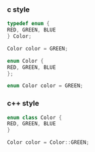 ### c style

```cpp
typedef enum {
RED, GREEN, BLUE
} Color;

Color color = GREEN;
```

```cpp
enum Color {
RED, GREEN, BLUE
};

enum Color color = GREEN;
```
### c++  style

```cpp
enum class Color {
RED, GREEN, BLUE
}

Color color = Color::GREEN;
```
###